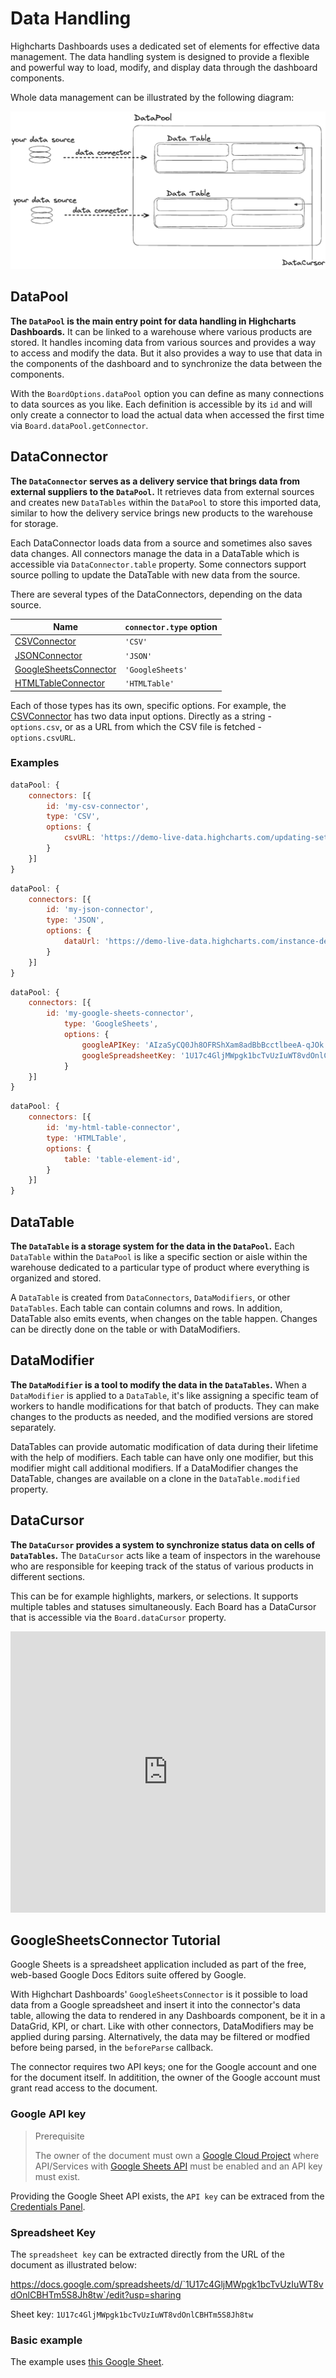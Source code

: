 # Data Handling

Highcharts Dashboards uses a dedicated set of elements for effective data management.
The data handling system is designed to provide a flexible and powerful way to load, modify, and display data through the dashboard components.

Whole data management can be illustrated by the following diagram:

![data-handling.png](data-handling.png)

## DataPool

**The `DataPool` is the main entry point for data handling in Highcharts Dashboards.**
It can be linked to a warehouse where various products are stored. It handles incoming data from various sources and provides a way to access and
modify the data. But it also provides a way to use that data in the components
of the dashboard and to synchronize the data between the components.

With the `BoardOptions.dataPool` option you can define as many connections to
data sources as you like. Each definition is accessible by its `id` and will
only create a connector to load the actual data when accessed the first time
via `Board.dataPool.getConnector`.

## DataConnector

**The `DataConnector` serves as a delivery service that brings data from external suppliers to the `DataPool`.**
It retrieves data from external sources and creates new `DataTables` within the `DataPool` to store this imported data, similar to how the
delivery service brings new products to the warehouse for storage.

Each DataConnector loads data from a source and sometimes also saves data
changes. All connectors manage the data in a DataTable which is accessible via
`DataConnector.table` property. Some connectors support source polling to update
the DataTable with new data from the source.

There are several types of the DataConnectors, depending on the data source.

| Name | `connector.type` option |
|------|-------------------------|
| [CSVConnector](https://api.highcharts.com/dashboards/typedoc/interfaces/Data_Connectors_CSVConnectorOptions.CSVConnectorOptions-1.html) | `'CSV'` |
| [JSONConnector](https://api.highcharts.com/dashboards/typedoc/interfaces/Data_Connectors_JSONConnectorOptions.JSONConnectorOptions-1.html) | `'JSON'` |
| [GoogleSheetsConnector](https://api.highcharts.com/dashboards/typedoc/interfaces/Data_Connectors_GoogleSheetsConnectorOptions.GoogleSheetsConnectorOptions-1.html) | `'GoogleSheets'` |
| [HTMLTableConnector](https://api.highcharts.com/dashboards/typedoc/interfaces/Data_Connectors_HTMLTableConnectorOptions.HTMLTableConnectorOptions-1.html) | `'HTMLTable'` |

Each of those types has its own, specific options. For example, the [CSVConnector](https://api.highcharts.com/dashboards/typedoc/interfaces/Data_Connectors_CSVConnectorOptions.CSVConnectorOptions-1.html)
has two data input options. Directly as a string - `options.csv`, or as a URL from which the CSV file is fetched - `options.csvURL`.

### Examples
```js
dataPool: {
    connectors: [{
        id: 'my-csv-connector',
        type: 'CSV',
        options: {
            csvURL: 'https://demo-live-data.highcharts.com/updating-set.csv'
        }
    }]
}
```

```js
dataPool: {
    connectors: [{
        id: 'my-json-connector',
        type: 'JSON',
        options: {
            dataUrl: 'https://demo-live-data.highcharts.com/instance-details.json',
        }
    }]
}
```

```js
dataPool: {
    connectors: [{
        id: 'my-google-sheets-connector',
            type: 'GoogleSheets',
            options: {
                googleAPIKey: 'AIzaSyCQ0Jh8OFRShXam8adBbBcctlbeeA-qJOk',
                googleSpreadsheetKey: '1U17c4GljMWpgk1bcTvUzIuWT8vdOnlCBHTm5S8Jh8tw'
            }
    }]
}
```

```js
dataPool: {
    connectors: [{
        id: 'my-html-table-connector',
        type: 'HTMLTable',
        options: {
            table: 'table-element-id',
        }
    }]
}
```

## DataTable
**The `DataTable` is a storage system for the data in the `DataPool`.**
Each `DataTable` within the `DataPool` is like a specific section or aisle within the warehouse dedicated to a particular type of product
where everything is organized and stored.

A `DataTable` is created from `DataConnectors`, `DataModifiers`, or other
`DataTables`. Each table can contain columns and rows. In
addition, DataTable also emits events, when changes on the table happen. Changes
can be directly done on the table or with DataModifiers.


## DataModifier
**The `DataModifier` is a tool to modify the data in the `DataTables`.**
When a `DataModifier` is applied to a `DataTable`, it's like assigning a specific team of workers to handle modifications for that batch of products.
They can make changes to the products as needed, and the modified versions are stored separately.

DataTables can provide automatic modification of data during their lifetime with
the help of modifiers. Each table can have only one modifier, but this modifier
might call additional modifiers. If a DataModifier changes the DataTable,
changes are available on a clone in the `DataTable.modified` property.


## DataCursor
**The `DataCursor` provides a system to synchronize status data on cells of `DataTables`.**
The `DataCursor` acts like a team of inspectors in the warehouse who are responsible for keeping track of the status of various products in different sections.

This can be for example highlights, markers, or selections. It
supports multiple tables and statuses simultaneously. Each Board has a DataCursor
that is accessible via the `Board.dataCursor` property.

<iframe style="width: 100%; height: 450px; border: none;" src="https://www.highcharts.com/samples/embed/dashboards/sync/datacursor-sync" allow="fullscreen"></iframe>


## GoogleSheetsConnector Tutorial

Google Sheets is a spreadsheet application included as part of the free, web-based Google Docs Editors suite offered by Google.

With Highchart Dashboards' `GoogleSheetsConnector` is it possible to load data from a Google spreadsheet and insert it into the connector's data table,
allowing the data to rendered in any Dashboards component, be it in a DataGrid, KPI, or chart. Like with other connectors, DataModifiers may be applied during parsing. Alternatively, the data may be filtered or modfied before being parsed, in the `beforeParse` callback.

The connector requires two API keys; one for the Google account and one for the document itself. In additition, the owner of the Google account must grant read access to the document.

### Google API key

> Prerequisite
>
>The owner of the document must own a [Google Cloud Project](https://developers.google.com/workspace/guides/get-started) where API/Services with [Google Sheets API](https://developers.google.com/sheets/api/guides/concepts) must be enabled and an API key must exist.

Providing the Google Sheet API exists, the `API key` can be extraced from the [Credentials Panel](https://console.cloud.google.com/apis/credentials).

### Spreadsheet Key
The `spreadsheet key` can be extracted directly from the URL of the document as illustrated below:

https://docs.google.com/spreadsheets/d/`1U17c4GljMWpgk1bcTvUzIuWT8vdOnlCBHTm5S8Jh8tw`/edit?usp=sharing

Sheet key: `1U17c4GljMWpgk1bcTvUzIuWT8vdOnlCBHTm5S8Jh8tw`

### Basic example

The example uses [this Google Sheet](https://docs.google.com/spreadsheets/d/1U17c4GljMWpgk1bcTvUzIuWT8vdOnlCBHTm5S8Jh8tw/edit?usp=sharing).





